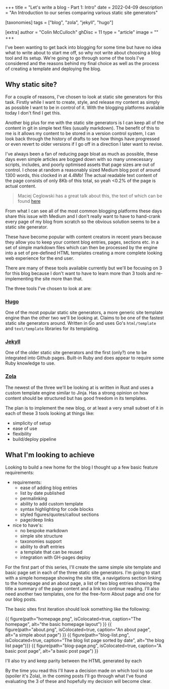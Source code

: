 +++
title = "Let's write a blog - Part 1: Intro"
date = 2022-04-09
description = "An Introduction to our series comparing various static site generators"

[taxonomies]
tags = ["blog", "zola", "jekyll", "hugo"]

[extra]
author = "Colin McCulloch"
ghDisc = 11
type = "article"
image = ""
+++

I've been wanting to get back into blogging for some time but have no idea what to write about to start me off, so why not write about choosing a blog tool and its setup. We're going to go through some of the tools I've considered and the reasons behind my final choice as well as the process of creating a template and deploying the blog.

<!-- more -->

## Why static site?

For a couple of reasons, I've chosen to look at static site generators for this task. Firstly while I want to create, style, and release my content as simply as possible I want to be in control of it. With the blogging platforms available today I don't find I get this. 

Another big plus for me with the static site generators is I can keep all of the content in git in simple text files (usually markdown). The benefit of this to me is it allows my content to be stored in a version control system, I can look back through the history of drafts to see how things have progressed or even revert to older versions if I go off in a direction I later want to revise. 

I've always been a fan of reducing page bloat as much as possible, these days even simple articles are bogged down with so many unnecessary scripts, includes, and poorly optimised assets that page sizes are out of control. I chose at random a reasonably sized Medium blog post of around 1300 words, this clocked in at 4.4Mb! The actual readable text content of the page consists of only 8Kb of this total, so yeah <0.2%  of the page is actual content.

> Maciej Ceglowski has a great talk about this, the text of which can be found [here](https://idlewords.com/talks/website_obesity.htm)

From what I can see all of the most common blogging platforms these days share this issue with Medium and I don't really want to have to hand-crank every page of my blog from scratch so the obvious solution seems to be a static site generator.

These have become popular with content creators in recent years because they allow you to keep your content blog entries, pages, sections etc. in a set of simple markdown files which can then be processed by the engine into a set of pre-defined HTML templates creating a more complete looking web experience for the end user. 

There are many of these tools available currently but we'll be focusing on 3 for this blog because I don't want to have to learn more than 3 tools and re-implementing the site more than that.

The three tools I've chosen to look at are:

### [Hugo](https://gohugo.io/)

One of the most popular static site generators, a more generic site template engine than the other two we'll be looking at. Claims to be one of the fastest static site generators around. Written in Go and uses Go's `html/template` and `text/template` libraries for its templating.

### [Jekyll](https://jekyllrb.com/)

One of the older static site generators and the first (only?) one to be integrated into Github pages. Built-in Ruby and does appear to require some Ruby knowledge to use.

### [Zola](https://www.getzola.org/)

The newest of the three we'll be looking at is written in Rust and uses a custom template engine similar to Jinja. Has a strong opinion on how content should be structured but has good freedom in its templates.


The plan is to implement the new blog, or at least a very small subset of it in each of these 3 tools  looking at things like: 

* simplicity of setup
* ease of use
* flexibility
* build/deploy pipeline

## What I'm looking to achieve 

Looking to build a new home for the blog I thought up a few basic feature requirements:

* requirements:
    * ease of adding blog entries
    * list by date published
    * permalinking
    * ability to add custom template
    * syntax highlighting for code blocks
    * styled figures/quotes/callout sections
    * page/deep links
* nice to have's:
    * no bespoke markdown
    * simple site structure
    * taxonomies support
    * ability to draft entries
    * a template that can be reused
    * integration with GH-pages deploy

For the first part of this series, I'll create the same simple site template and basic page set in each of the three static site generators. I'm going to start with a simple homepage showing the site title, a navigations section linking to the homepage and an about page, a list of two blog entries showing the title a summary of the page content and a link to continue reading. I'll also need another two templates, one for the free-form About page and one for our blog posts. 

The basic sites first iteration should look something like the following:

{{ figure(path="homepage.png", isColocated=true, caption="The homepage", alt="the basic homepage layout") }}
{{ figure(path="about.png", isColocated=true, caption="An about page", alt="a simple about page") }}
{{ figure(path="blog-list.png", isColocated=true, caption="The blog list page sorted by date", alt="the blog list page")}}
{{ figure(path="blog-page.png", isColocated=true, caption="A basic post page", alt="a basic post page") }}

I'll also try and keep parity between the HTML generated by each 

By the time you read this I'll have a decision made on which tool to use (spoiler it's Zola), in the coming posts I'll go through what I've found evaluating the 3 of these and hopefully my decision will become clear.
